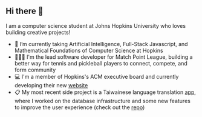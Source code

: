 ## Hi there 👋

<!--
**riatalwar/riatalwar** is a ✨ _special_ ✨ repository because its `README.md` (this file) appears on your GitHub profile.

Here are some ideas to get you started:

- 🔭 I’m currently working on ...
- 🌱 I’m currently learning ...
- 👯 I’m looking to collaborate on ...
- 🤔 I’m looking for help with ...
- 💬 Ask me about ...
- 📫 How to reach me: ...
- 😄 Pronouns: ...
- ⚡ Fun fact: ...
-->

I am a computer science student at Johns Hopkins University who loves building creative projects!
- 🔭 I’m currently taking Artificial Intelligence, Full-Stack Javascript, and Mathematical Foundations of Computer Science at Hopkins
- 👩🏽‍💻 I'm the lead software developer for Match Point League, building a better way for tennis and pickleball players to connect, compete, and form community
- 💻 I'm a member of Hopkins's ACM executive board and currently developing their new [website](https://github.com/jhuacmofficers/Website)
- 📋 My most recent side project is a Taiwainese language translation [app](https://bobaway.org), where I worked on the database infrastructure and some new features to improve the user experience (check out the [repo](https://github.com/taliyah0x0/BobaWay))

